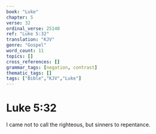 ```yaml
---
book: "Luke"
chapter: 5
verse: 32
ordinal_verse: 25140
ref: "Luke 5:32"
translation: "KJV"
genre: "Gospel"
word_count: 11
topics: []
cross_references: []
grammar_tags: [negation, contrast]
thematic_tags: []
tags: ["Bible","KJV","Luke"]
---
```


# Luke 5:32

I came not to call the righteous, but sinners to repentance.
